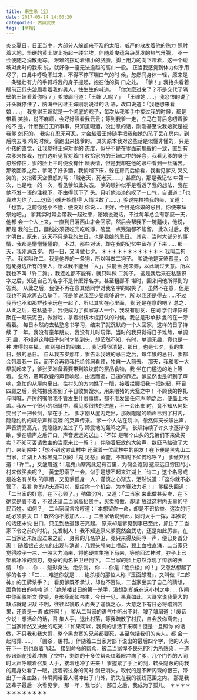 ```yaml
---
title: 来生缘（全）
date: 2017-05-14 14:00:20
categories: 古典武俠
tags: [草榴]
---
```

炎炎夏日，日正当中，大部分人躲都来不及的太阳，威严的散发着他的热力
照射着大地，坚硬的黄土坡上扬起一缕尘埃，伴随着曳蕴袅袅蒸发的热气升腾，
不一会便随之消散无踪。
艰难的摆动着细小的胳膊，脚上用力的向下蹬着，这一个矮坡对此时的我来
说，就好像一座无法逾越的高山一般。
正当我感觉到体力似乎用尽了，口鼻中呼吸不过来，不得不停下喘口气的时
候，忽然间身体一轻，原来是一条强壮有力的手臂将我的身子提起，抱在他的胸
口之处。
「爹！」我抬头看着眼前正低头皱眉看着我的男人，怯生生的喊道。
「你怎麽过来了？不是交代了隔壁的王婶看着你吗？」爹皱眉问道：「王婶
人呢？」
「王婶她……」我忿恨的说了开头就停住了，脑海中闪过王婶刚刚说过的话
语，改口说道：「我也想来看娘……」
我觉得王婶就是一个彻底的戏子，每次从我爹手中接过我的时候，都是带着
笑脸，说不麻烦，会好好照看我云云；等到我爹一走，立马在背后念叨着爹的不
是，什麽整日无所事事，只知道喝酒，没出息的话，刚刚甚至说我娘就是被我爹
剋死的。
我实在忍无可忍，才会趁着王婶随手把我和她的孩子丢在房内，到后院去喂
鸡的时候，偷跑出来找爹的。
其实原本我对这些话是似懂非懂的，只是小孩的直觉，让我觉得王婶对爹的
态度，似乎不是在爹面前那般的一致，直到有次爹来接我，在门边听见背对着门
收拾家务的王婶口中的碎念，我看见爹的身子忽然停住，爹的脸上平时便没有什
麽表情，但是我却在他的眼中看到一丝痛苦。
那晚回家之后，爹喝了好多酒，我偷熘下床，躲在房门后偷看，我看见爹又
哭又笑的，又指着天空愤怒的骂：「贼老天，死老天……」甚麽的，那是我记忆
中第一次，也是唯一的一次，看见爹如此失态。
爹的眼神似乎是看透了我的想法，我在他不发一语的注视下，不由得低下了
头。只听他淡淡的叹了一口气，自语道：「也真难为你了……这麽小就开始懂得
人情世故了……」爹说完拍拍我的头，又道：「也罢，之前你还小不懂，便没对
你说……正好，今日是你娘的忌日，你便来拜祭她吧。」
爹其实时常会带我一起过来，陪娘说说话，不过每年总会有那麽一天，他都
会一个人上来，一直到日落西山才会回家，然后会帮我下一碗麵线，他说，那是
我的生日，麵线必须要吃光吃乾淨，碗里一点残渣都不能留。
此次过后，我才明白，原来，这天不只是我的生日，也是我娘的忌日。
其实，当时大部分的事情，我都是懵懵懂懂的。
不过，那些对话，却在我的记忆中留存了下来……
那一天，我刚满五岁。
那一日，又叫做七夕。
＊＊＊＊＊＊＊＊＊＊＊＊
我叫二狗子。
我爹叫许二，我是他养的一条狗，所以叫做二狗子。
爹说他是天煞孤星，会剋死身边所有的亲人，所以我不能当「人」，只能当
狗来养，以此瞒过天意。所以我也不叫「许二狗」，我连姓都不能有，就只叫做
二狗子。
这是我后来在私塾识字之后，知道自己的名字不是什麽好名字，甚至粗鄙不
堪时，回来问他所得到的答案。
从此之后，我便不再在意其他同学对我名字的取笑了。
虽然不在意，但是我也不喜欢再去私塾了。可是爹说我至少要能够识字，所
以我还是得去……不过我再也不和那群孩子玩在一起了，所以其实在心里面，我
还是在意的吧？
总之，从此之后，在私塾中，我便成为了孤家寡人一个，我没有朋友，在同
学们课馀时聚在一起玩泥巴，做游戏，拿着树枝木棍打仗的时候，我总是形单影
隻的在一旁看着。
每日木然的去私塾念书学习，结束了就沉默的一个人回家，这样的日子持续
了一年。我没有童年朋友，我没有儿时玩伴，当时的我只觉得日子难熬，单调无
趣，不知道这种日子何时才能到头，却茫然不知，有时，单调无趣，竟也是一种
难得的幸福。
直到那日的到来……
我记得很清楚，那日，也是七夕，我的生日，娘的忌日。
自从我五岁那年，爹告诉我娘的忌日之后，每年娘的忌日，爹都会带着我一
起，而不会再将我托给邻居看顾，独自一人前去。
那天，我和爹一大早就起来了，爹张罗准备着要带到娘坟前的祭品食物，我
坐在门槛边的地上等着。
忽然，震耳欲聋的声音响起，由远而近，迅速的靠近。爹显然也是听到了声
响，急忙的从屋内窜出，往村头的方向瞧了一眼，接着拦腰把我一把抱起，环目
四顾之后，竟然把我塞到了平日收集馊水，用来喂猪的大瓮之中！
不顾我的挣扎与叫喊，严厉的嘱咐我不管发生什麽事情，都不准发出任何声
响之后，便盖上木盖。我从一个很小的细缝中，看见爹很快的进屋，不一会出来
时，竟不知从何处变出了一把长剑，拿在手上。
爹才刚从屋内走出，那轰隆隆的响声已到了村内，隐隐约约的喊杀声和哀嚎
的哭声传来。
爹一个人站在院中，忽然仰天长啸出声，声音清亮高亢，竟隐隐的盖过了马
蹄震地的轰鸣之声。
长啸持续了许久才逐渐停歇，爹在啸声之后开口，声音远远的送出：「不知
是哪个山头的兄弟们下来做买卖？不知可否请做主的当家来此一叙？」
伴随着狂放的大笑声，数匹马踏破了大门，来到院中：「想不到这穷山村中
还藏着一位武林中的朋友！在下便是黑鬼山二当家，江湖上人称黑鬼二凶的『鬼
见愁』黄奎，不知阁下如何称呼？」
爹傲然回道：「许二。」又皱眉道：「黑鬼山寨离此足有百里，为何会跑到
这麽远且穷困的小村来做买卖呢？」
黄奎思索了一会，似乎是想不起来江湖上「许二」这个名号或是姓名有关联
的事蹟，又见爹孤身一人，谨慎之心渐去，洒然说道：「这你就不必管了，我看
你的功夫还可以，便给你一个机会，为本寨效力吧！」
爹摇头回道：「二当家的好意，在下心领了。」稍做沉吟，又道：「二当家
来此做甚买卖，在下确实是管不着，不过还请二当家高抬贵手，买卖照做，却请
放过这村内无辜的平民百姓。如何？」
二当家闻言冷哼道：「本想留你一命，却是不识抬举。这次的行动必须要灭
口！既然你不愿加入……」二当家话说到此，同时大手一挥，本欲说的话还未说
出口，只见到数道银芒亮起。
原来却是爹见到事已至此，抓住了二当家下令之前的时机，先发制人！
我不知道原来爹竟然会武功，还是如此厉害，在二当家还未反应过来之前，
身旁的几名护卫，竟只来得及闷哼一声，便已身首分离！
随着银芒突兀的出现与消逝，几颗头颅向上喷起，颈上血柱直涌，二当家只
觉得脖子一凉，一股大力涌来，将他硬生生拖下马来，等他回过神时，脖子上已
架着冰冷的剑刃，身旁的两名护卫已倒下。
二当家的脸上忽然浮现了惊骇的表情：「你……你……魅影身法，绝杀剑，
你……你是『绝杀楼』的！」又忽然想起了爹的名字：「二……难道你就是……
绝杀楼的那位人称『玉面郎君』，又叫做『二郎神』的王牌杀手？」
看见爹既不承认，却也不否认，二当家坐实了自己的猜想，面色惨白的喃喃
道：「绝杀楼昔日的第一杀手，没想到却躲在这小村之中……传闻中你面貌斯文
俊美，身形瘦弱如书生，今日一见，果真如此。大哥常说我最大的缺点就是识敌
不明，往往以貌取人而失了谨慎之心，大意之下有日必将嚐到苦果，还真是一语
成忏啊！」
爹从二当家的语气中听出不对，皱了皱眉道：「废话少说！想活命的话，召
集人手，退出村落，等我疏散了村民，自会放你离去。」
二当家惨然又决绝的乾笑：「如果可以，我真的想活下来啊！但是一旦照你
的话做，不只我和我大哥，整个黑鬼寨的兄弟都要死，甚至包括我们的亲人，都
会一起陪葬……」
「围杀，屠村。」伴随着二当家对部下说出的最后四个字，他的人头在下一
刻也跟着飞起。
接到命令的帮众，被二当家悍不畏死的行为所感染，一道传讯烟花接着冲向
了空中，剩馀的十多位帮众红着眼冲向了爹，几个门外的人同时大声呼喊着召集
人手，接着也冲了进来！
爹握紧了手上的剑，转头隐蔽的向我的藏身处看了一眼，接着转过身的同时
剑已消失，取代的是不断闪现的银芒，带出了一条血路，转瞬间带着人潮冲出了
门外，消失在我的视线范围之内。
那是我这辈子最后一次看见爹。
那一年，我七岁。
那日之后，我成为了孤儿。
＊＊＊＊＊＊＊＊＊＊＊＊